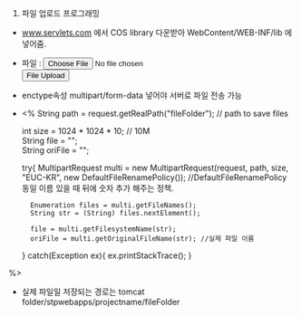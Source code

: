 1. 파일 업로드 프로그래밍
- www.servlets.com 에서 COS library 다운받아 WebContent/WEB-INF/lib 에 넣어줌.
- <form action="fileFormOk.jsp" method="post" enctype="multipart/form-data">
	파일 : <input type="file" name="file"> <br/>
	<input type="submit" value="File Upload">
  </form>
- enctype속성 multipart/form-data 넣어야 서버로 파일 전송 가능
- <%
	String path = request.getRealPath("fileFolder");  // path to save files
	
	int size = 1024 * 1024 * 10; // 10M   
	String file = "";  
	String oriFile = "";
	
	try{
		MultipartRequest multi = new MultipartRequest(request, path, size, "EUC-KR", new DefaultFileRenamePolicy()); //DefaultFileRenamePolicy 동일 이름 있을 때 뒤에 숫자 추가 해주는 정책.
		
		Enumeration files = multi.getFileNames();
		String str = (String) files.nextElement();
		
		file = multi.getFilesystemName(str);
		oriFile = multi.getOriginalFileName(str); //실제 파일 이름
	} catch(Exception ex){
		ex.printStackTrace();
	}

%>

- 실제 파일일 저장되는 경로는 tomcat folder/stpwebapps/projectname/fileFolder
